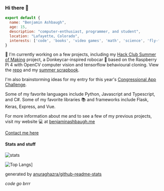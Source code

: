 ### Hi there 👋

```javascript
export default {
  name: "Benjamin Ashbaugh",
  age: 15,
  description: "computer-enthusiast, programmer, and student",
  location: "Lafayette, Colorado",
  interests: ['code', 'books', 'video games', 'math', 'science', 'fly-fishing'],
}
```

:rocket: I'm currently working on a few projects, including my [Hack Club Summer of Making](https://hackclub.com/) project, a Donkeycar-inspired robocar :car: based on the Raspberry Pi 4 with OpenCV computer vision and tensorflow behavioural cloning. View the [repo](https://github.com/scitronboy/robocar) and my [summer scrapbook](https://scrapbook.benjaminashbaugh.me/).

I'm also brainstorming ideas for my entry for this year's [Congressional App Challenge](https://www.congressionalappchallenge.us/).

Some of my favorite languages include Python, Javascript and Typescript, and C#. Some of my favorite libraries :books: and frameworks include Flask, Keras, Express, and Vue.

For more information about me and to see a few of my previous projects, visit my website :computer: at [benjaminashbaugh.me](https://benjaminashbaugh.me/)

[Contact me here](https://benjaminashbaugh.me/#contact)

#### Stats and stuff

![stats](https://github-readme-stats.vercel.app/api?username=scitronboy&show_icons=true&count_private=true&theme=merko)

![Top Langs](https://github-readme-stats.vercel.app/api/top-langs/?username=scitronboy&layout=compact)]

generated by [anuraghazra/github-readme-stats](https://github.com/scitronboy/github-readme-stats)

_code go brrr_

<!--
**scitronboy/scitronboy** is a ✨ _special_ ✨ repository because its `README.md` (this file) appears on your GitHub profile.

Here are some ideas to get you started:

- 🔭 I’m currently working on ...
- 🌱 I’m currently learning ...
- 👯 I’m looking to collaborate on ...
- 🤔 I’m looking for help with ...
- 💬 Ask me about ...
- 📫 How to reach me: ...
- 😄 Pronouns: ...
- ⚡ Fun fact: ...
-->
